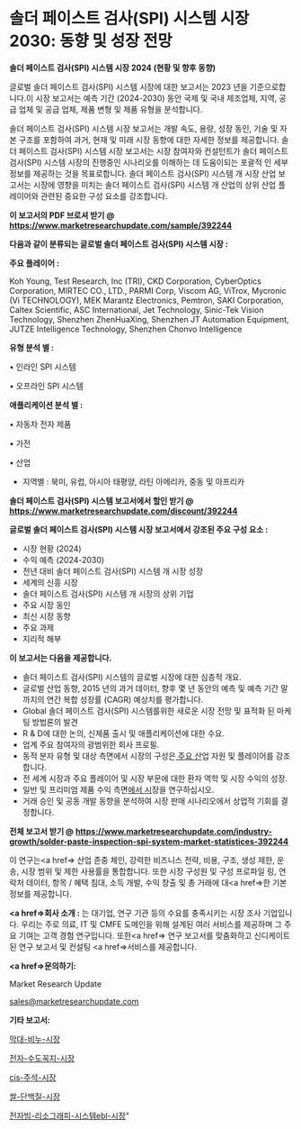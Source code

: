 # 솔더 페이스트 검사(SPI) 시스템 시장 2030: 동향 및 성장 전망

<strong>솔더 페이스트 검사(SPI) 시스템 시장 2024 (현황 및 향후 동향)</strong>

글로벌 솔더 페이스트 검사(SPI) 시스템 시장에 대한 보고서는 2023 년을 기준으로합니다.이 시장 보고서는 예측 기간 (2024-2030) 동안 국제 및 국내 제조업체, 지역, 공급 업체 및 공급 업체, 제품 변형 및 제품 유형을 분석합니다.

솔더 페이스트 검사(SPI) 시스템 시장 보고서는 개발 속도, 용량, 성장 동인, 기술 및 자본 구조를 포함하여 과거, 현재 및 미래 시장 동향에 대한 자세한 정보를 제공합니다. 솔더 페이스트 검사(SPI) 시스템 시장 보고서는 시장 참여자와 컨설턴트가 솔더 페이스트 검사(SPI) 시스템 시장의 진행중인 시나리오를 이해하는 데 도움이되는 포괄적 인 세부 정보를 제공하는 것을 목표로합니다. 솔더 페이스트 검사(SPI) 시스템 개 시장 산업 보고서는 시장에 영향을 미치는 솔더 페이스트 검사(SPI) 시스템 개 산업의 상위 산업 플레이어와 관련된 중요한 구성 요소를 강조합니다.



<strong>이 보고서의 PDF 브로셔 받기 @ <a href=https://www.marketresearchupdate.com/sample/392244>https://www.marketresearchupdate.com/sample/392244</a></strong>



<strong>다음과 같이 분류되는 글로벌 솔더 페이스트 검사(SPI) 시스템 시장 :</strong>



<strong>주요 플레이어 :</strong>

Koh Young, Test Research, Inc (TRI), CKD Corporation, CyberOptics Corporation, MIRTEC CO., LTD., PARMI Corp, Viscom AG, ViTrox, Mycronic (Vi TECHNOLOGY), MEK Marantz Electronics, Pemtron, SAKI Corporation, Caltex Scientific, ASC International, Jet Technology, Sinic-Tek Vision Technology, Shenzhen ZhenHuaXing, Shenzhen JT Automation Equipment, JUTZE Intelligence Technology, Shenzhen Chonvo Intelligence



<strong>유형 분석 별 :</strong>

• 인라인 SPI 시스템

• 오프라인 SPI 시스템



<strong>애플리케이션 분석 별 :</strong>

• 자동차 전자 제품

• 가전

• 산업

<ul>
  <li>지역별 : 북미, 유럽, 아시아 태평양, 라틴 아메리카, 중동 및 아프리카</li>
</ul>


<strong>솔더 페이스트 검사(SPI) 시스템 보고서에서 할인 받기 @ <a href=https://www.marketresearchupdate.com/discount/392244>https://www.marketresearchupdate.com/discount/392244</a></strong>



<strong>글로벌 솔더 페이스트 검사(SPI) 시스템 시장 보고서에서 강조된 주요 구성 요소 :</strong>
<ul>
  <li>시장 현황 (2024)</li>
  <li>수익 예측 (2024-2030)</li>
  <li>전년 대비 솔더 페이스트 검사(SPI) 시스템 개 시장 성장</li>
  <li>세계의 신흥 시장</li>
  <li>솔더 페이스트 검사(SPI) 시스템 개 시장의 상위 기업</li>
  <li>주요 시장 동인</li>
  <li>최신 시장 동향</li>
  <li>주요 과제</li>
  <li>지리적 해부</li>
</ul>


<strong>이 보고서는 다음을 제공합니다.</strong>
<ul>
  <li>솔더 페이스트 검사(SPI) 시스템의 글로벌 시장에 대한 심층적 개요.</li>
  <li>글로벌 산업 동향, 2015 년의 과거 데이터, 향후 몇 년 동안의 예측 및 예측 기간 말까지의 연간 복합 성장률 (CAGR) 예상치를 평가합니다.</li>
  <li>Global 솔더 페이스트 검사(SPI) 시스템를위한 새로운 시장 전망 및 표적화 된 마케팅 방법론의 발견</li>
  <li>R &amp; D에 대한 논의, 신제품 출시 및 애플리케이션에 대한 수요.</li>
  <li>업계 주요 참여자의 광범위한 회사 프로필.</li>
  <li>동적 분자 유형 및 대상 측면에서 시장의 구성은<a href=> 주요 산</a>업 자원 및 플레이어를 강조합니다.</li>
  <li>전 세계 시장과 주요 플레이어 및 시장 부문에 대한 환자 역학 및 시장 수익의 성장.</li>
  <li>일반 및 프리미엄 제품 수익 측면<a href=>에서 시</a>장을 연구하십시오.</li>
  <li>거래 승인 및 공동 개발 동향을 분석하여 시장 판매 시나리오에서 상업적 기회를 결정합니다.</li>
</ul>



<strong>전체 보고서 받기 @ <a href=https://www.marketresearchupdate.com/industry-growth/solder-paste-inspection-spi-system-market-statistices-392244>https://www.marketresearchupdate.com/industry-growth/solder-paste-inspection-spi-system-market-statistices-392244</a></strong>

이 연구는<a href=> 산업 존중</a> 체인, 강력한 비즈니스 전략, 비용, 구조, 생성 제한, 운송, 시장 범위 및 제한 사용률을 통합합니다. 또한 시장 구성원 및 구성 프로파일 링, 연락처 데이터, 항목 / 혜택 침대, 소득 개발, 수익 창출 및 총 거래에 대<a href=>한 기본 </a>정보를 제공합니다.



<strong><a href=>회사 소</a>개 :</strong>
는 대기업, 연구 기관 등의 수요를 충족시키는 시장 조사 기업입니다. 우리는 주로 의료, IT 및 CMFE 도메인을 위해 설계된 여러 서비스를 제공하며 그 주요 기여는 고객 경험 연구입니다. 또한<a href=> 연구 보</a>고서를 맞춤화하고 신디케이트 된 연구 보고서 및 컨설팅 <a href=>서비스</a>를 제공합니다.



<strong><a href=>문의하기:</a></strong>

Market Research Update

sales@marketresearchupdate.com



<strong>기타 보고서:</strong>

<a href=https://www.linkedin.com/pulse/막대-비누-시장-현재-및-미래-성장-2029-survey-spotlight-pro-24-analysis/>막대-비누-시장</a>

<a href=https://www.linkedin.com/pulse/전자-수도꼭지-시장-규모-및-성장-2023-survey-savvy-insights-360-analysis-v3twf/>전자-수도꼭지-시장</a>

<a href=https://www.linkedin.com/pulse/cis-주석-시장-규모-및-성장-2023-survey-spotlight-pro-24-analysis-vpegf/>cis-주석-시장</a>

<a href=https://www.linkedin.com/pulse/쌀-단백질-시장-동향-및-성장-전망-isdailynews-chmrf/>쌀-단백질-시장</a>

<a href=https://www.linkedin.com/pulse/전자빔-리소그래피-시스템ebl-시장-현재-및-미래-성장-2029-xghhf/>전자빔-리소그래피-시스템ebl-시장</a>"
